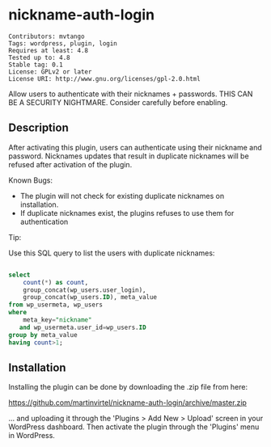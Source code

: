 # nickname-auth-login 

```
Contributors: mvtango
Tags: wordpress, plugin, login
Requires at least: 4.8
Tested up to: 4.8
Stable tag: 0.1
License: GPLv2 or later
License URI: http://www.gnu.org/licenses/gpl-2.0.html
```

Allow users to authenticate with their nicknames + passwords. THIS CAN BE A SECURITY NIGHTMARE. Consider carefully before enabling.

## Description 

After activating this plugin, users can authenticate using their nickname and password. 
Nicknames updates that result in duplicate nicknames will be refused after activation of the plugin.

Known Bugs: 

  - The plugin will not check for existing duplicate nicknames on installation. 
  - If duplicate nicknames exist, the plugins refuses to use them for authentication



Tip:

Use this SQL query to list the users with duplicate nicknames: 

```sql

select 
    count(*) as count, 
    group_concat(wp_users.user_login), 
    group_concat(wp_users.ID), meta_value 
from wp_usermeta, wp_users 
where 
    meta_key="nickname" 
   and wp_usermeta.user_id=wp_users.ID 
group by meta_value 
having count>1;

```

## Installation 

Installing the plugin can be done by downloading the .zip file from here:

https://github.com/martinvirtel/nickname-auth-login/archive/master.zip

... and uploading it through the 'Plugins > Add New > Upload' screen in your WordPress dashboard. 
Then activate the plugin through the 'Plugins' menu in WordPress.


